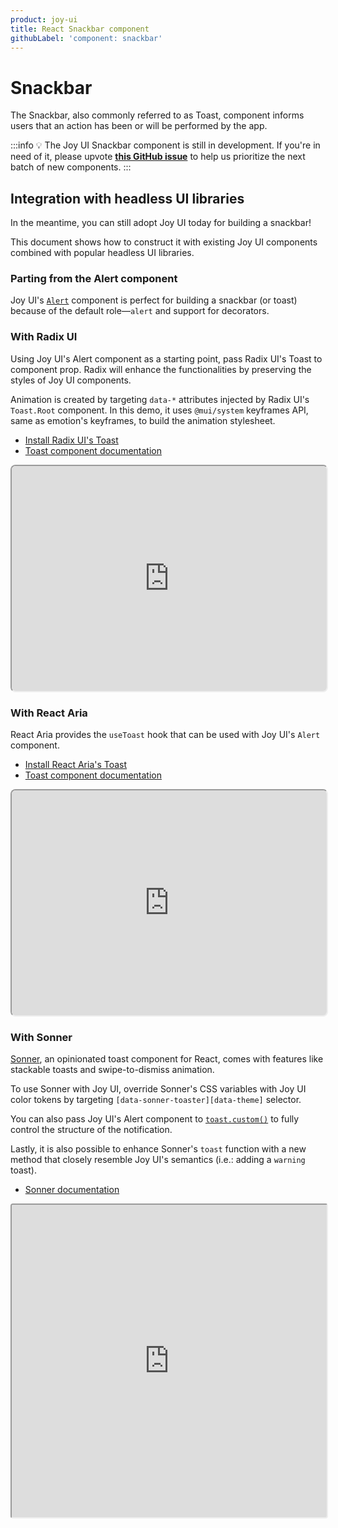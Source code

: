 ```yaml
---
product: joy-ui
title: React Snackbar component
githubLabel: 'component: snackbar'
---
```


# Snackbar

<p class="description">The Snackbar, also commonly referred to as Toast, component informs users that an action has been or will be performed by the app.</p>

:::info
💡 The Joy UI Snackbar component is still in development.
If you're in need of it, please upvote [**this GitHub issue**](https://github.com/mui/material-ui/issues/36603) to help us prioritize the next batch of new components.
:::

## Integration with headless UI libraries

In the meantime, you can still adopt Joy UI today for building a snackbar!

This document shows how to construct it with existing Joy UI components combined with popular headless UI libraries.

### Parting from the Alert component

Joy UI's [`Alert`](/joy-ui/react-alert/) component is perfect for building a snackbar (or toast) because of the default role—`alert` and support for decorators.

### With Radix UI

Using Joy UI's Alert component as a starting point, pass Radix UI's Toast to component prop.
Radix will enhance the functionalities by preserving the styles of Joy UI components.

Animation is created by targeting `data-*` attributes injected by Radix UI's `Toast.Root` component.
In this demo, it uses `@mui/system` keyframes API, same as emotion's keyframes, to build the animation stylesheet.

- [Install Radix UI's Toast](https://www.radix-ui.com/docs/primitives/components/toast#installation)
- [Toast component documentation](https://www.radix-ui.com/docs/primitives/components/toast)

<iframe src="https://codesandbox.io/embed/snackbar-joy-ui-feat-radix-v8e7qw?module=%2Fdemo.tsx&fontsize=14&hidenavigation=1&theme=dark&view=preview"
     style="width:100%; height:360px; border:2; border-radius: 8px; overflow:hidden;"
     title="Snackbar - Joy UI feat. Radix UI"
     allow="accelerometer; ambient-light-sensor; camera; encrypted-media; geolocation; gyroscope; hid; microphone; midi; payment; usb; vr; xr-spatial-tracking"
     sandbox="allow-forms allow-modals allow-popups allow-presentation allow-same-origin allow-scripts"
   ></iframe>

### With React Aria

React Aria provides the `useToast` hook that can be used with Joy UI's `Alert` component.

- [Install React Aria's Toast](https://react-spectrum.adobe.com/react-aria/useToast.html)
- [Toast component documentation](https://react-spectrum.adobe.com/react-aria/useToast.html#features)

<iframe src="https://codesandbox.io/embed/snackbar-joy-ui-feat-react-aria-gme1rg?module=%2Fdemo.tsx&fontsize=14&hidenavigation=1&theme=dark&view=preview"
     style="width:100%; height:360px; border:2; border-radius: 8px; overflow:hidden;"
     title="Snackbar - Joy UI feat. React Aria"
     allow="accelerometer; ambient-light-sensor; camera; encrypted-media; geolocation; gyroscope; hid; microphone; midi; payment; usb; vr; xr-spatial-tracking"
     sandbox="allow-forms allow-modals allow-popups allow-presentation allow-same-origin allow-scripts"
   ></iframe>

### With Sonner

[Sonner](https://sonner.emilkowal.ski/), an opinionated toast component for React, comes with features like stackable toasts and swipe-to-dismiss animation.

To use Sonner with Joy UI, override Sonner's CSS variables with Joy UI color tokens by targeting `[data-sonner-toaster][data-theme]` selector.

You can also pass Joy UI's Alert component to [`toast.custom()`](https://github.com/emilkowalski/sonner#headless) to fully control the structure of the notification.

Lastly, it is also possible to enhance Sonner's `toast` function with a new method
that closely resemble Joy UI's semantics (i.e.: adding a `warning` toast).

- [Sonner documentation](https://github.com/emilkowalski/sonner#introduction)

<iframe src="https://codesandbox.io/embed/snackbar-joy-ui-feat-sonner-cs244m?fontsize=14&hidenavigation=1&theme=dark"
     style="width:100%; height:500px; border:2; border-radius: 4px; overflow:hidden;"
     title="Snackbar - Joy UI feat. Sonner"
     allow="accelerometer; ambient-light-sensor; camera; encrypted-media; geolocation; gyroscope; hid; microphone; midi; payment; usb; vr; xr-spatial-tracking"
     sandbox="allow-forms allow-modals allow-popups allow-presentation allow-same-origin allow-scripts"
   ></iframe>
